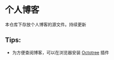 # 个人博客
本仓库下存放个人博客的源文件。持续更新


## Tips:

- 为方便查阅博客，可以在浏览器安装 [Octotree](https://github.com/buunguyen/octotree) 插件
